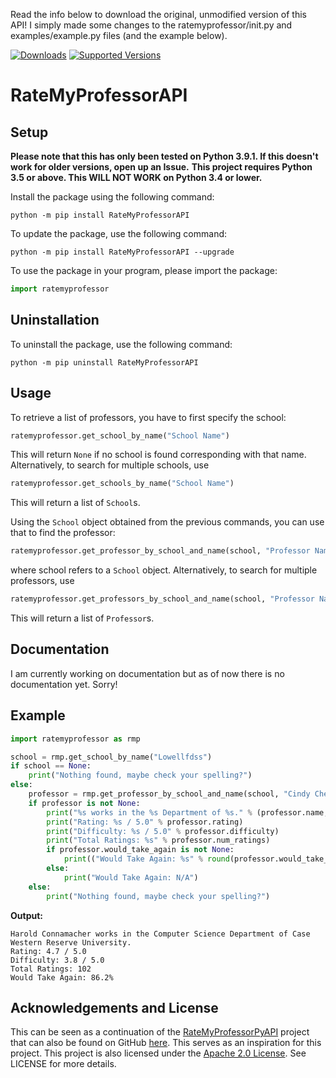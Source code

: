 Read the info below to download the original, unmodified version of this API!
I simply made some changes to the ratemyprofessor/init.py and examples/example.py files (and the example below).

[![Downloads](https://pepy.tech/badge/ratemyprofessorapi)](https://pepy.tech/project/ratemyprofessorapi)
[![Supported Versions](https://img.shields.io/pypi/pyversions/ratemyprofessorapi.svg)](https://pypi.org/project/ratemyprofessorapi)

# RateMyProfessorAPI


## Setup
**Please note that this has only been tested on Python 3.9.1. If this doesn't work for older versions, open up an Issue.**
**This project requires Python 3.5 or above. This WILL NOT WORK on Python 3.4 or lower.**

Install the package using the following command:
```
python -m pip install RateMyProfessorAPI 
```

To update the package, use the following command:
```
python -m pip install RateMyProfessorAPI --upgrade
```

To use the package in your program, please import the package:
```py
import ratemyprofessor
```

## Uninstallation
To uninstall the package, use the following command:
```
python -m pip uninstall RateMyProfessorAPI
```

## Usage
To retrieve a list of professors, you have to first specify the school:
```python
ratemyprofessor.get_school_by_name("School Name")
```
This will return `None` if no school is found corresponding with that name. 
Alternatively, to search for multiple schools, use
```python
ratemyprofessor.get_schools_by_name("School Name")
```
This will return a list of `School`s.

Using the `School` object obtained from the previous commands, you can use that to find the professor:
```python
ratemyprofessor.get_professor_by_school_and_name(school, "Professor Name") 
```
where school refers to a `School` object.
Alternatively, to search for multiple professors, use
```python
ratemyprofessor.get_professors_by_school_and_name(school, "Professor Name") 
```
This will return a list of `Professor`s.

## Documentation
I am currently working on documentation but as of now there is no documentation yet. Sorry!

## Example
```python
import ratemyprofessor as rmp

school = rmp.get_school_by_name("Lowellfdss")
if school == None:
    print("Nothing found, maybe check your spelling?")
else:
    professor = rmp.get_professor_by_school_and_name(school, "Cindy Chen")
    if professor is not None:
        print("%s works in the %s Department of %s." % (professor.name, professor.department, professor.school.name))
        print("Rating: %s / 5.0" % professor.rating)
        print("Difficulty: %s / 5.0" % professor.difficulty)
        print("Total Ratings: %s" % professor.num_ratings)
        if professor.would_take_again is not None:
            print(("Would Take Again: %s" % round(professor.would_take_again, 1)) + '%')
        else:
            print("Would Take Again: N/A")
    else:
        print("Nothing found, maybe check your spelling?")

```

**Output:**
```
Harold Connamacher works in the Computer Science Department of Case Western Reserve University.
Rating: 4.7 / 5.0
Difficulty: 3.8 / 5.0
Total Ratings: 102
Would Take Again: 86.2%
```

## Acknowledgements and License
This can be seen as a continuation of the [RateMyProfessorPyAPI](https://pypi.org/project/RateMyProfessorPyAPI/) project that can also be found on GitHub [here](https://github.com/remiliacn/RateMyProfessorPy).
This serves as an inspiration for this project.
This project is also licensed under the [Apache 2.0 License](http://www.apache.org/licenses/LICENSE-2.0). See LICENSE for more details.
